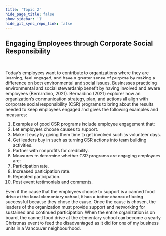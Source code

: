 ```yaml
---
title: 'Topic 2'
hide_page_title: false
show_sidebar: '1'
hide_git_sync_repo_link: false
---
```


##  Engaging Employees through Corporate Social Responsibility
&nbsp;

Today’s employees want to contribute to organizations where they are learning, feel engaged, and have a greater sense of purpose by making a difference on both environmental and social issues.  Businesses practicing environmental and social stewardship benefit by having involved and aware employees (Bernardino, 2021).
Bernardino (2021) explores how an organization’s communication strategy, plan, and actions all align with corporate social responsibility (CSR) programs to bring about the results needed to keep employees engaged and gives the following examples and measures:

1. Examples of good CSR programs include employee engagement that:
2. Let employees choose causes to support.
3. Make it easy by giving them time to get involved such as volunteer days.
4. Get leaders buy in such as turning CSR actions into team building activities.
5. Partner with nonprofits for credibility.
6. Measures to determine whether CSR programs are engaging employees are:
7. Participation rate.
8. Increased participation rate.
9. Repeated participation.
10. Post event testimonials and comments.

Even if the cause that the employees choose to support is a canned food drive at the local elementary school, it has a better chance of being successful because they chose the cause.  Once the cause is chosen, the leaders of the organization must provide support and networking for sustained and continued participation.  When the entire organization is on board, the canned food drive at the elementary school can become a yearly Christmas event to feed the disadvantaged as it did for one of my business units in a Vancouver neighbourhood.
